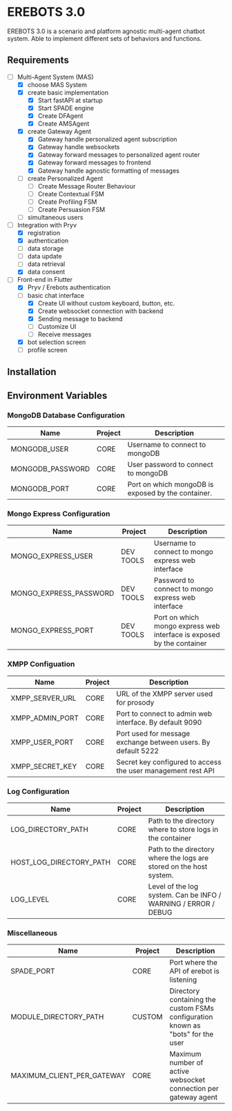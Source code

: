 # EREBOTS 3.0

EREBOTS 3.0 is a scenario and platform agnostic multi-agent chatbot system. Able to implement different sets of behaviors and functions.

## Requirements

- [ ] Multi-Agent System (MAS)
  - [x] choose MAS System
  - [x] create basic implementation
    - [x] Start fastAPI at startup
    - [x] Start SPADE engine
    - [x] Create DFAgent
    - [x] Create AMSAgent
  - [x] create Gateway Agent
    - [x] Gateway handle personalized agent subscription
    - [x] Gateway handle websockets
    - [x] Gateway forward messages to personalized agent router
    - [x] Gateway forward messages to frontend
    - [x] Gateway handle agnostic formatting of messages
  - [ ] create Personalized Agent
    -  [ ] Create Message Router Behaviour
    -  [ ] Create Contextual FSM
    -  [ ] Create Profiling FSM 
    -  [ ] Create Persuasion FSM
  - [ ] simultaneous users

- [ ] Integration with Pryv
  - [x] registration
  - [x] authentication
  - [ ] data storage
  - [ ] data update
  - [ ] data retrieval
  - [x] data consent

- [ ] Front-end in Flutter
  - [x] Pryv / Erebots authentication
  - [ ] basic chat interface
    - [x] Create UI without custom keyboard, button, etc.  
    - [x] Create websocket connection with backend
    - [x] Sending message to backend
    - [ ] Customize UI
    - [ ] Receive  messages
  - [x] bot selection screen
  - [ ] profile screen

## Installation

## Environment Variables

### MongoDB Database Configuration

| Name                        | Project               | Description                                                             |
|-----------------------------|-----------------------|-------------------------------------------------------------------------|
| MONGODB_USER                | CORE                  | Username to connect to mongoDB                                          |
| MONGODB_PASSWORD            | CORE                  | User password to connect to mongoDB                                     |
| MONGODB_PORT                | CORE                  | Port on which mongoDB is exposed by the container.                      |

### Mongo Express Configuration

| Name                        | Project               | Description                                                             |
|-----------------------------|-----------------------|-------------------------------------------------------------------------|
| MONGO_EXPRESS_USER          | DEV TOOLS             | Username to connect to mongo express web interface                      |
| MONGO_EXPRESS_PASSWORD      | DEV TOOLS             | Password to connect to mongo express web interface                      |
| MONGO_EXPRESS_PORT          | DEV TOOLS             | Port on which mongo express web interface is exposed by the container   |

### XMPP Configuation

| Name            | Project               | Description                                                   |
|-----------------|-----------------------|---------------------------------------------------------------|
| XMPP_SERVER_URL | CORE                  | URL of the XMPP server used for prosody                       |
| XMPP_ADMIN_PORT | CORE                  | Port to connect to admin web interface. By default 9090       |
| XMPP_USER_PORT  | CORE                  | Port used for message exchange between users. By default 5222 |
| XMPP_SECRET_KEY | CORE                  | Secret key configured to access the user management rest API  |


### Log Configuration

| Name                        | Project               | Description                                                             |
|-----------------------------|-----------------------|-------------------------------------------------------------------------|
| LOG_DIRECTORY_PATH          | CORE                  | Path to the directory where to store logs in the container              |
| HOST_LOG_DIRECTORY_PATH     | CORE                  | Path to the directory where the logs are stored on the host system.     |
| LOG_LEVEL                   | CORE                  | Level of the log system. Can be INFO / WARNING / ERROR / DEBUG          |

### Miscellaneous

| Name                       | Project | Description                                                                   |
|----------------------------|---------|-------------------------------------------------------------------------------|
| SPADE_PORT                 | CORE    | Port where the API of erebot is listening                                     |
| MODULE_DIRECTORY_PATH      | CUSTOM  | Directory containing the custom FSMs configuration known as "bots" for the user |
| MAXIMUM_CLIENT_PER_GATEWAY | CORE    | Maximum number of active websocket connection per gateway agent               |
